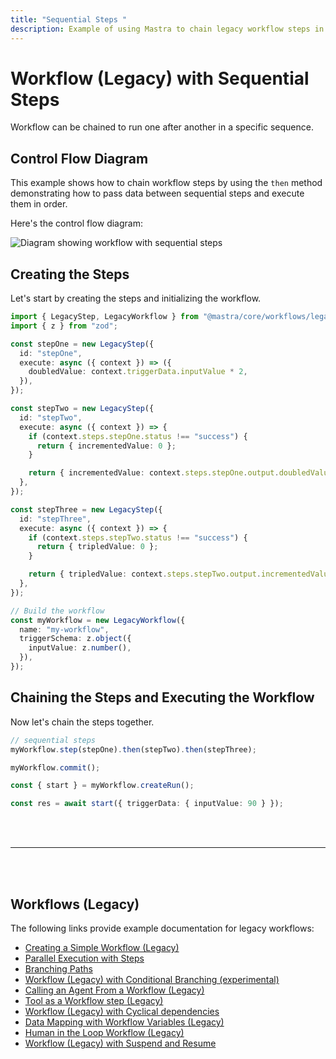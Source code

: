 ```yaml
---
title: "Sequential Steps "
description: Example of using Mastra to chain legacy workflow steps in a specific sequence, passing data between them.
---
```



# Workflow (Legacy) with Sequential Steps

Workflow can be chained to run one after another in a specific sequence.

## Control Flow Diagram

This example shows how to chain workflow steps by using the `then` method demonstrating how to pass data between sequential steps and execute them in order.

Here's the control flow diagram:

<img
  src="/sequential-chains.png"
  alt="Diagram showing workflow with sequential steps"
  width={600}
/>

## Creating the Steps

Let's start by creating the steps and initializing the workflow.

```ts showLineNumbers copy
import { LegacyStep, LegacyWorkflow } from "@mastra/core/workflows/legacy";
import { z } from "zod";

const stepOne = new LegacyStep({
  id: "stepOne",
  execute: async ({ context }) => ({
    doubledValue: context.triggerData.inputValue * 2,
  }),
});

const stepTwo = new LegacyStep({
  id: "stepTwo",
  execute: async ({ context }) => {
    if (context.steps.stepOne.status !== "success") {
      return { incrementedValue: 0 };
    }

    return { incrementedValue: context.steps.stepOne.output.doubledValue + 1 };
  },
});

const stepThree = new LegacyStep({
  id: "stepThree",
  execute: async ({ context }) => {
    if (context.steps.stepTwo.status !== "success") {
      return { tripledValue: 0 };
    }

    return { tripledValue: context.steps.stepTwo.output.incrementedValue * 3 };
  },
});

// Build the workflow
const myWorkflow = new LegacyWorkflow({
  name: "my-workflow",
  triggerSchema: z.object({
    inputValue: z.number(),
  }),
});
```

## Chaining the Steps and Executing the Workflow

Now let's chain the steps together.

```ts showLineNumbers copy
// sequential steps
myWorkflow.step(stepOne).then(stepTwo).then(stepThree);

myWorkflow.commit();

const { start } = myWorkflow.createRun();

const res = await start({ triggerData: { inputValue: 90 } });
```

<br />
<br />
<hr className="dark:border-[#404040] border-gray-300" />
<br />
<br />
<GithubLink
  link={
    "https://github.com/mastra-ai/mastra/blob/main/examples/basics/workflows-legacy/workflow-with-sequential-steps"
  }
/>

## Workflows (Legacy)

The following links provide example documentation for legacy workflows:

- [Creating a Simple Workflow (Legacy)](/examples/workflows_legacy/creating-a-workflow)
- [Parallel Execution with Steps](/examples/workflows_legacy/parallel-steps)
- [Branching Paths](/examples/workflows_legacy/branching-paths)
- [Workflow (Legacy) with Conditional Branching (experimental)](/examples/workflows_legacy/conditional-branching)
- [Calling an Agent From a Workflow (Legacy)](/examples/workflows_legacy/calling-agent)
- [Tool as a Workflow step (Legacy)](/examples/workflows_legacy/using-a-tool-as-a-step)
- [Workflow (Legacy) with Cyclical dependencies](/examples/workflows_legacy/cyclical-dependencies)
- [Data Mapping with Workflow Variables (Legacy)](/examples/workflows_legacy/workflow-variables)
- [Human in the Loop Workflow (Legacy)](/examples/workflows_legacy/human-in-the-loop)
- [Workflow (Legacy) with Suspend and Resume](/examples/workflows_legacy/suspend-and-resume)
